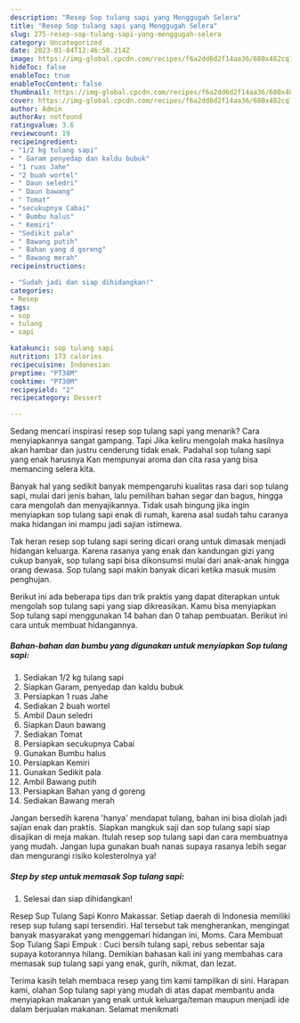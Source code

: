 ```yaml
---
description: "Resep Sop tulang sapi yang Menggugah Selera"
title: "Resep Sop tulang sapi yang Menggugah Selera"
slug: 275-resep-sop-tulang-sapi-yang-menggugah-selera
category: Uncategorized
date: 2023-01-04T12:46:58.214Z
image: https://img-global.cpcdn.com/recipes/f6a2dd6d2f14aa36/680x482cq70/sop-tulang-sapi-foto-resep-utama.jpg
hideToc: false
enableToc: true
enableTocContent: false
thumbnail: https://img-global.cpcdn.com/recipes/f6a2dd6d2f14aa36/680x482cq70/sop-tulang-sapi-foto-resep-utama.jpg
cover: https://img-global.cpcdn.com/recipes/f6a2dd6d2f14aa36/680x482cq70/sop-tulang-sapi-foto-resep-utama.jpg
author: Admin
authorAv: notfound
ratingvalue: 3.6
reviewcount: 19
recipeingredient:
- "1/2 kg tulang sapi"
- " Garam penyedap dan kaldu bubuk"
- "1 ruas Jahe"
- "2 buah wortel"
- " Daun seledri"
- " Daun bawang"
- " Tomat"
- "secukupnya Cabai"
- " Bumbu halus"
- " Kemiri"
- "Sedikit pala"
- " Bawang putih"
- " Bahan yang d goreng"
- " Bawang merah"
recipeinstructions:

- "Sudah jadi dan siap dihidangkan!"
categories:
- Resep
tags:
- sop
- tulang
- sapi

katakunci: sop tulang sapi 
nutrition: 173 calories
recipecuisine: Indonesian
preptime: "PT38M"
cooktime: "PT30M"
recipeyield: "2"
recipecategory: Dessert

---
```



Sedang mencari inspirasi resep sop tulang sapi yang menarik? Cara menyiapkannya sangat gampang. Tapi Jika keliru mengolah maka hasilnya akan hambar dan justru cenderung tidak enak. Padahal sop tulang sapi yang enak harusnya Kan mempunyai aroma dan cita rasa yang bisa memancing selera kita.


Banyak hal yang sedikit banyak mempengaruhi kualitas rasa dari sop tulang sapi, mulai dari jenis bahan, lalu pemilihan bahan segar dan bagus, hingga cara mengolah dan menyajikannya. Tidak usah bingung jika ingin menyiapkan sop tulang sapi enak di rumah, karena asal sudah tahu caranya maka hidangan ini mampu jadi sajian istimewa.

Tak heran resep sop tulang sapi sering dicari orang untuk dimasak menjadi hidangan keluarga. Karena rasanya yang enak dan kandungan gizi yang cukup banyak, sop tulang sapi bisa dikonsumsi mulai dari anak-anak hingga orang dewasa. Sop tulang sapi makin banyak dicari ketika masuk musim penghujan.


Berikut ini ada beberapa tips dan trik praktis yang dapat diterapkan untuk mengolah sop tulang sapi yang siap dikreasikan. Kamu bisa menyiapkan Sop tulang sapi menggunakan 14 bahan dan 0 tahap pembuatan. Berikut ini cara untuk membuat hidangannya.

<!--inarticleads1-->

##### Bahan-bahan dan bumbu yang digunakan untuk menyiapkan Sop tulang sapi:

1. Sediakan 1/2 kg tulang sapi
1. Siapkan  Garam, penyedap dan kaldu bubuk
1. Persiapkan 1 ruas Jahe
1. Sediakan 2 buah wortel
1. Ambil  Daun seledri
1. Siapkan  Daun bawang
1. Sediakan  Tomat
1. Persiapkan secukupnya Cabai
1. Gunakan  Bumbu halus
1. Persiapkan  Kemiri
1. Gunakan Sedikit pala
1. Ambil  Bawang putih
1. Persiapkan  Bahan yang d goreng
1. Sediakan  Bawang merah


Jangan bersedih karena &#39;hanya&#39; mendapat tulang, bahan ini bisa diolah jadi sajian enak dan praktis. Siapkan mangkuk saji dan sop tulang sapi siap disajikan di meja makan. Itulah resep sop tulang sapi dan cara membuatnya yang mudah. Jangan lupa gunakan buah nanas supaya rasanya lebih segar dan mengurangi risiko kolesterolnya ya! 

<!--inarticleads2-->

##### Step by step untuk memasak Sop tulang sapi:


1. Selesai dan siap dihidangkan!

Resep Sup Tulang Sapi Konro Makassar. Setiap daerah di Indonesia memiliki resep sup tulang sapi tersendiri. Hal tersebut tak mengherankan, mengingat banyak masyarakat yang menggemari hidangan ini, Moms. Cara Membuat Sop Tulang Sapi Empuk : Cuci bersih tulang sapi, rebus sebentar saja supaya kotorannya hilang. Demikian bahasan kali ini yang membahas cara memasak sup tulang sapi yang enak, gurih, nikmat, dan lezat. 

Terima kasih telah membaca resep yang tim kami tampilkan di sini. Harapan kami, olahan Sop tulang sapi yang mudah di atas dapat membantu anda menyiapkan makanan yang enak untuk keluarga/teman maupun menjadi ide dalam berjualan makanan. Selamat menikmati
